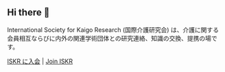 ## Hi there 👋

<!--

**Here are some ideas to get you started:**

🙋‍♀️ A short introduction - what is your organization all about?
🌈 Contribution guidelines - how can the community get involved?
👩‍💻 Useful resources - where can the community find your docs? Is there anything else the community should know?
🍿 Fun facts - what does your team eat for breakfast?
🧙 Remember, you can do mighty things with the power of [Markdown](https://docs.github.com/github/writing-on-github/getting-started-with-writing-and-formatting-on-github/basic-writing-and-formatting-syntax)
-->

International Society for Kaigo Research (国際介護研究会) は、介護に関する会員相互ならびに内外の関連学術団体との研究連絡、知識の交換、提携の場です。

[ISKR に入会](https://gkb.jp/s/iskr/application) | [Join ISKR](https://gkb.jp/s/iskr/application)

